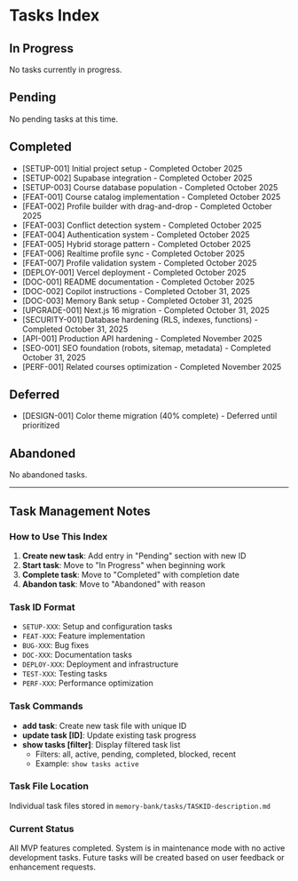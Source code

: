 # Tasks Index

## In Progress
No tasks currently in progress.

## Pending
No pending tasks at this time.

## Completed
- [SETUP-001] Initial project setup - Completed October 2025
- [SETUP-002] Supabase integration - Completed October 2025
- [SETUP-003] Course database population - Completed October 2025
- [FEAT-001] Course catalog implementation - Completed October 2025
- [FEAT-002] Profile builder with drag-and-drop - Completed October 2025
- [FEAT-003] Conflict detection system - Completed October 2025
- [FEAT-004] Authentication system - Completed October 2025
- [FEAT-005] Hybrid storage pattern - Completed October 2025
- [FEAT-006] Realtime profile sync - Completed October 2025
- [FEAT-007] Profile validation system - Completed October 2025
- [DEPLOY-001] Vercel deployment - Completed October 2025
- [DOC-001] README documentation - Completed October 2025
- [DOC-002] Copilot instructions - Completed October 31, 2025
- [DOC-003] Memory Bank setup - Completed October 31, 2025
- [UPGRADE-001] Next.js 16 migration - Completed October 31, 2025
- [SECURITY-001] Database hardening (RLS, indexes, functions) - Completed October 31, 2025
- [API-001] Production API hardening - Completed November 2025
- [SEO-001] SEO foundation (robots, sitemap, metadata) - Completed October 31, 2025
- [PERF-001] Related courses optimization - Completed November 2025

## Deferred
- [DESIGN-001] Color theme migration (40% complete) - Deferred until prioritized

## Abandoned
No abandoned tasks.

---

## Task Management Notes

### How to Use This Index
1. **Create new task**: Add entry in "Pending" section with new ID
2. **Start task**: Move to "In Progress" when beginning work
3. **Complete task**: Move to "Completed" with completion date
4. **Abandon task**: Move to "Abandoned" with reason

### Task ID Format
- `SETUP-XXX`: Setup and configuration tasks
- `FEAT-XXX`: Feature implementation
- `BUG-XXX`: Bug fixes
- `DOC-XXX`: Documentation tasks
- `DEPLOY-XXX`: Deployment and infrastructure
- `TEST-XXX`: Testing tasks
- `PERF-XXX`: Performance optimization

### Task Commands
- **add task**: Create new task file with unique ID
- **update task [ID]**: Update existing task progress
- **show tasks [filter]**: Display filtered task list
  - Filters: all, active, pending, completed, blocked, recent
  - Example: `show tasks active`

### Task File Location
Individual task files stored in `memory-bank/tasks/TASKID-description.md`

### Current Status
All MVP features completed. System is in maintenance mode with no active development tasks. Future tasks will be created based on user feedback or enhancement requests.
